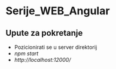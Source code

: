 # Serije_WEB_Angular

## Upute za pokretanje
* Pozicionirati se u server direktorij
* _npm start_
* _http://localhost:12000/_
